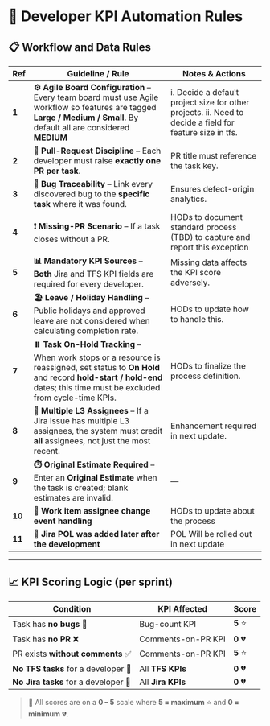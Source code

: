 # 🚀 Developer KPI Automation Rules  

## 📋 Workflow and Data Rules


| Ref | Guideline / Rule | Notes & Actions |
|-----|------------------|-----------------|
| **1** | **⚙️ Agile Board Configuration** – Every team board must use Agile workflow so features are tagged **Large / Medium / Small**. By default all are considered **MEDIUM**| i. Decide a default project size for other projects. ii. Need to decide a field for feature size in tfs. |
| **2** | **🔀 Pull-Request Discipline** – Each developer must raise **exactly one PR per task**. | PR title must reference the task key. |
| **3** | **🐛 Bug Traceability** – Link every discovered bug to the **specific task** where it was found. | Ensures defect-origin analytics. |
| **4** | **❗ Missing-PR Scenario** – If a task closes without a PR. | HODs to document standard process (TBD) to capture and report this exception |
| **5** | **📊 Mandatory KPI Sources** – **Both** Jira and TFS KPI fields are required for every developer. | Missing data affects the KPI score adversely. |
| **6** | **🏖️ Leave / Holiday Handling** – Public holidays and approved leave are not considered when calculating completion rate. | HODs to update how to handle this. |
| **7** | **⏸️ Task On-Hold Tracking** – When work stops or a resource is reassigned, set status to **On Hold** and record **hold-start / hold-end** dates; this time must be excluded from cycle-time KPIs. | HODs to finalize the process definition. |
| **8** | **👥 Multiple L3 Assignees** – If a Jira issue has multiple L3 assignees, the system must credit **all** assignees, not just the most recent. | Enhancement required in next update. |
| **9** | **⏱️ Original Estimate Required** – Enter an **Original Estimate** when the task is created; blank estimates are invalid. | — |
| **10** | **🔄 Work item assignee change event handling**| HODs to update about the process|
| **11** | **📝 Jira POL was added later after the development** | POL Will be rolled out in next update|

---

## 📈 KPI Scoring Logic (per sprint)

| Condition | KPI Affected | Score |
|-----------|--------------|-------|
| Task has **no bugs** 🎯 | Bug-count KPI | **5** ⭐ |
| Task has **no PR** ❌ | Comments-on-PR KPI | **0** 💔 |
| PR exists **without comments** ✅ | Comments-on-PR KPI | **5** ⭐ |
| **No TFS tasks** for a developer 🚫 | All **TFS KPIs** | **0** 💔 |
| **No Jira tasks** for a developer 🚫 | All **Jira KPIs** | **0** 💔 |

> 📌 All scores are on a **0 – 5** scale where **5 = maximum** ⭐ and **0 = minimum** 💔.
